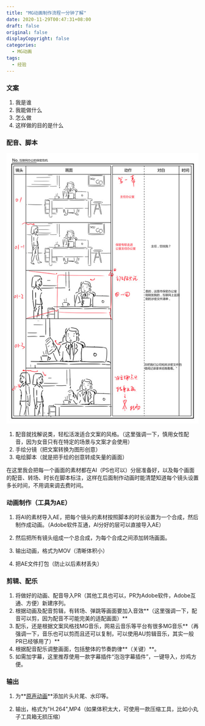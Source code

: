 ```yaml
---
title: "MG动画制作流程一分钟了解"
date: 2020-11-29T00:47:31+08:00
draft: false
original: false
displayCopyright: false
categories: 
  - MG动画
tags: 
  - 经验
---
```



### 文案

1. 我是谁
2. 我能做什么
3. 怎么做
4. 这样做的目的是什么

<!--more-->

### 配音、脚本

![分镜](/MG动画制作流程一分钟了解/互联网办公的保密危机-分镜01.jpg)

1. 配音就找解说类，轻松活泼适合文案的风格。（这里强调一下，慎用女性配音，因为女音只有在特定的场景与文案才会使用）
2. 手绘分镜（把文案转换为图形创意）
3. 电绘脚本（就是把手绘的创意转成矢量的画面）

在这里我会把每一个画面的素材都在AI（PS也可以）分层准备好，以及每个画面的配音、转场、时长在脚本标注，这样在后面制作动画时能清楚知道每个镜头设置多长时间，不用调来调去费时间。

### 动画制作（工具为AE）

1. 将AI的素材导入AE，把每个镜头的素材按照脚本的时长设置为一个合成，然后制作成动画。（Adobe软件互通，AI分好的层可以直接导入AE）
2. 然后把所有镜头组成一个总合成，为每个合成之间添加转场画面。

3. 输出动画，格式为MOV（清晰体积小）

4. 把AE文件打包（防止以后素材丢失）

### 剪辑、配乐

1. 将做好的动画、配音导入PR（其他工具也可以，PR为Adobe软件，Adobe互通、方便）新建序列。
2. 根据动画及配音剪辑，有转场、弹跳等画面要加入音效**（这里强调一下，配音可以剪，因为配音不可能完美的适配画面）**
3. 配乐，还是根据文案风格找MG音乐，网易云音乐等平台有很多MG音乐**（再强调一下，音乐也可以剪而且还可以复制，可以使用AU剪辑音乐，其实一般PR已经够用了）**
4. 根据配音配乐调整画面，包括整体的节奏韵律**（关键）**。
5. 如需加字幕，这里推荐使用一款字幕插件“泡泡字幕插件”，一键导入，炒鸡方便。

### 输出

1. 为**[原声动画](https://www.dongplay.com/)**添加片头片尾、水印等。

2. 输出，格式为"H.264",MP4（如果体积太大，可使用一款压缩工具，比如小丸子工具箱无损压缩）


